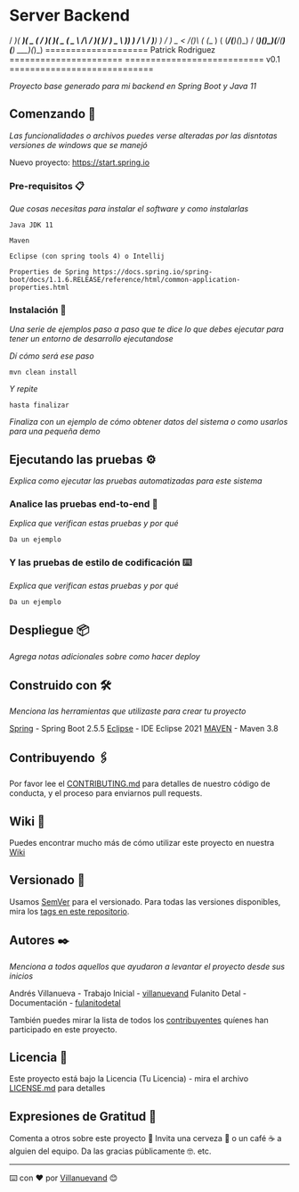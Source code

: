 # Server Backend 


/ __)( ___)(  _ \( \/ )( ___)(  _ \(  _ \  /__\   / __)( )/ )
\__ \ )__)  )   / \  /  )__)  )   / ) _ < /(__)\ ( (__  )  ( 
(___/(____)(_)\_)  \/  (____)(_)\_)(____/(__)(__) \___)(_)\_)
==================== Patrick Rodriguez ======================
=========================== v0.1 ============================

_Proyecto base generado para mi backend en Spring Boot y Java 11_

## Comenzando 🚀

_Las funcionalidades o archivos puedes verse alteradas por las disntotas versiones de windows que se manejó_

Nuevo proyecto: https://start.spring.io

### Pre-requisitos 📋

_Que cosas necesitas para instalar el software y como instalarlas_

```
Java JDK 11 
```
```
Maven
```
```
Eclipse (con spring tools 4) o Intellij
```
```
Properties de Spring https://docs.spring.io/spring-boot/docs/1.1.6.RELEASE/reference/html/common-application-properties.html
```

### Instalación 🔧

_Una serie de ejemplos paso a paso que te dice lo que debes ejecutar para tener un entorno de desarrollo ejecutandose_

_Dí cómo será ese paso_

```
mvn clean install
```

_Y repite_

```
hasta finalizar
```

_Finaliza con un ejemplo de cómo obtener datos del sistema o como usarlos para una pequeña demo_

## Ejecutando las pruebas ⚙️

_Explica como ejecutar las pruebas automatizadas para este sistema_

### Analice las pruebas end-to-end 🔩

_Explica que verifican estas pruebas y por qué_

```
Da un ejemplo
```

### Y las pruebas de estilo de codificación ⌨️

_Explica que verifican estas pruebas y por qué_

```
Da un ejemplo
```

## Despliegue 📦

_Agrega notas adicionales sobre como hacer deploy_

## Construido con 🛠️

_Menciona las herramientas que utilizaste para crear tu proyecto_

 [Spring](httpsstart.spring.io) - Spring Boot 2.5.5
 [Eclipse](httpswww.eclipse.org/downloads/download.php?file=/oomph/epp/2021-09/R/eclipse-inst-jre-win64.exe) - IDE Eclipse 2021
 [MAVEN](httpsdlcdn.apache.org/maven/maven-3/3.8.3/binaries/apache-maven-3.8.3-bin.tar.gz) - Maven 3.8

## Contribuyendo 🖇️

Por favor lee el [CONTRIBUTING.md](httpsgist.github.comvillanuevandxxxxxx) para detalles de nuestro código de conducta, y el proceso para enviarnos pull requests.

## Wiki 📖

Puedes encontrar mucho más de cómo utilizar este proyecto en nuestra [Wiki](httpsgithub.comtuproyectowiki)

## Versionado 📌

Usamos [SemVer](httpsemver.org) para el versionado. Para todas las versiones disponibles, mira los [tags en este repositorio](httpsgithub.comtuproyectotags).

## Autores ✒️

_Menciona a todos aquellos que ayudaron a levantar el proyecto desde sus inicios_

 Andrés Villanueva - Trabajo Inicial - [villanuevand](httpsgithub.comvillanuevand)
 Fulanito Detal - Documentación - [fulanitodetal](#fulanito-de-tal)

También puedes mirar la lista de todos los [contribuyentes](httpsgithub.comyourprojectcontributors) quíenes han participado en este proyecto. 

## Licencia 📄

Este proyecto está bajo la Licencia (Tu Licencia) - mira el archivo [LICENSE.md](LICENSE.md) para detalles

## Expresiones de Gratitud 🎁

 Comenta a otros sobre este proyecto 📢
 Invita una cerveza 🍺 o un café ☕ a alguien del equipo. 
 Da las gracias públicamente 🤓.
 etc.



---
⌨️ con ❤️ por [Villanuevand](httpsgithub.comVillanuevand) 😊
